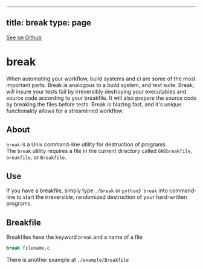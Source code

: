 
---
title: break
type: page
---

[See on Github](https://github.com/jakeroggenbuck/break/)

# break
When automating your workflow, build systems and ci are some of the most important parts. Break is analogous to a build system, and test suite. Break, will insure your tests fail by irreversibly destroying your executables and source code according to your breakfile. It will also prepare the source code by breaking the files before tests. Break is blazing fast, and it's unique functionality allows for a streamlined workflow.

## About
`break` is a Unix command-line utility for destruction of programs.<br>
The `break` utility requires a file in the current directory called `GNObreakfile`, `breakfile`, or `Breakfile`.

## Use
If you have a breakfile, simply type `./break` or `python3 break` into command-line to start the irreversible, randomized destruction of your hard-written programs.

## Breakfile
Breakfiles have the keyword `break` and a name of a file
```python
break filename.c
```
There is another example at `./example/Breakfile`
